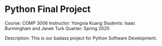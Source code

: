 # Python Final Project

Course: COMP 3006
Instructor: Yongxia Kuang
Students: Isaac Burmingham and Janek Turk
Quarter: Spring 2020

Description:
This is our badass project for Python Software Development.
